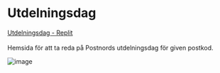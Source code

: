 # Utdelningsdag
[Utdelningsdag - Replit](https://utdelningsdag.hokuspookus.repl.co/) \
\
Hemsida för att ta reda på Postnords utdelningsdag för given postkod. 

![image](https://github.com/hokuspookus/Utdelningsdag/assets/68711133/1362a8f2-37f5-4f1b-8fba-80adcd73e9b0)
